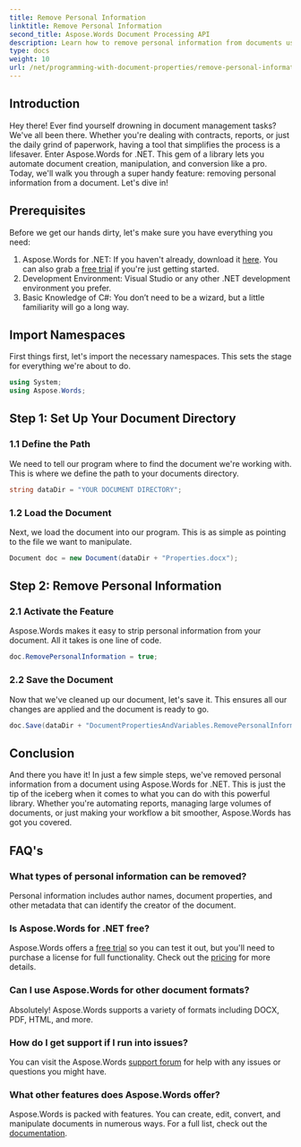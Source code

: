 ```yaml
---
title: Remove Personal Information
linktitle: Remove Personal Information
second_title: Aspose.Words Document Processing API
description: Learn how to remove personal information from documents using Aspose.Words for .NET with this step-by-step guide. Simplify document management.
type: docs
weight: 10
url: /net/programming-with-document-properties/remove-personal-information/
---
```

## Introduction

Hey there! Ever find yourself drowning in document management tasks? We've all been there. Whether you're dealing with contracts, reports, or just the daily grind of paperwork, having a tool that simplifies the process is a lifesaver. Enter Aspose.Words for .NET. This gem of a library lets you automate document creation, manipulation, and conversion like a pro. Today, we'll walk you through a super handy feature: removing personal information from a document. Let's dive in!

## Prerequisites

Before we get our hands dirty, let's make sure you have everything you need:

1. Aspose.Words for .NET: If you haven't already, download it [here](https://releases.aspose.com/words/net/). You can also grab a [free trial](https://releases.aspose.com/) if you're just getting started.
2. Development Environment: Visual Studio or any other .NET development environment you prefer.
3. Basic Knowledge of C#: You don’t need to be a wizard, but a little familiarity will go a long way.

## Import Namespaces

First things first, let's import the necessary namespaces. This sets the stage for everything we're about to do.

```csharp
using System;
using Aspose.Words;
```

## Step 1: Set Up Your Document Directory

### 1.1 Define the Path

We need to tell our program where to find the document we're working with. This is where we define the path to your documents directory.

```csharp
string dataDir = "YOUR DOCUMENT DIRECTORY";
```

### 1.2 Load the Document

Next, we load the document into our program. This is as simple as pointing to the file we want to manipulate.

```csharp
Document doc = new Document(dataDir + "Properties.docx");
```

## Step 2: Remove Personal Information

### 2.1 Activate the Feature

Aspose.Words makes it easy to strip personal information from your document. All it takes is one line of code.

```csharp
doc.RemovePersonalInformation = true;
```

### 2.2 Save the Document

Now that we've cleaned up our document, let's save it. This ensures all our changes are applied and the document is ready to go.

```csharp
doc.Save(dataDir + "DocumentPropertiesAndVariables.RemovePersonalInformation.docx");
```

## Conclusion

And there you have it! In just a few simple steps, we've removed personal information from a document using Aspose.Words for .NET. This is just the tip of the iceberg when it comes to what you can do with this powerful library. Whether you're automating reports, managing large volumes of documents, or just making your workflow a bit smoother, Aspose.Words has got you covered.

## FAQ's

### What types of personal information can be removed?

Personal information includes author names, document properties, and other metadata that can identify the creator of the document.

### Is Aspose.Words for .NET free?

Aspose.Words offers a [free trial](https://releases.aspose.com/) so you can test it out, but you'll need to purchase a license for full functionality. Check out the [pricing](https://purchase.aspose.com/buy) for more details.

### Can I use Aspose.Words for other document formats?

Absolutely! Aspose.Words supports a variety of formats including DOCX, PDF, HTML, and more. 

### How do I get support if I run into issues?

You can visit the Aspose.Words [support forum](https://forum.aspose.com/c/words/8) for help with any issues or questions you might have.

### What other features does Aspose.Words offer?

Aspose.Words is packed with features. You can create, edit, convert, and manipulate documents in numerous ways. For a full list, check out the [documentation](https://reference.aspose.com/words/net/).
